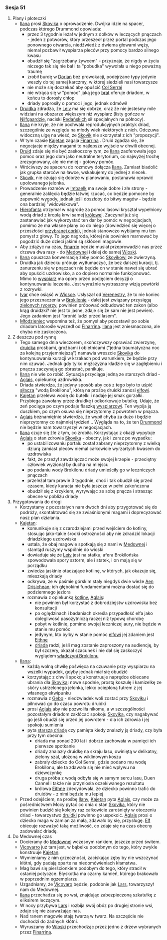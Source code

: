 ### Sesja 51
1. Plany i ploteczki
    - [Ilana](#g_ilana) prosi [Skovika](#p_skovik) o oprowadzenie. Dwójka idzie na spacer, podczas którego Drummond opowiada:
        - przez 3 tygodnie leżał w jednym z dołków w leczących pnączach - jeden z potworów, który przeszedł przez portal podczas jego ponownego otwarcia, niedźwiedź z dwiema głowami węży, niemal pozbawił wyspiarza pleców przy pomocy bardzo silnego kwasu
        - obudził się "zagrzebany żywcem" - przyznaje, że nigdy w życiu niczego tak się nie bał i ta "pobudka" wywołała u niego poważną traumę
        - zrobił burdę w [Dorian](#l_dorian) bez prowokacji, podejrzane typy jedynie weszły do tej samej karczmy, w której siedzieli nasi towarzysze
        - nie może się doczekać aby opuścić [Col Serrai](#l_col_serrai)
        - nie wtrąca się w "pomoc" jaką jego [brat](#p_ivar) oferuje driadom, w końcu to dorosły chłop
        - driady poprosiły o pomoc i jego, jednak odmówił
    - [Druidka](#g_ilana) zdradza, że [Leiv](#p_leiv) ma się dobrze, oraz że nie jesteśmy mile widziani na obszarze większym niż wyspiarz (listy gończe w [Nilfgaardzie](#l_nilfgaard), naciski [Redańskich](#l_redania) sił specjalnych na północy).
    - [Ilana](#g_ilana) nie kryje, że nie pochwala reprodukcyjnych praktyk driad, szczególnie ze względu na młody wiek niektórych z nich. Odczuwa widoczną ulgę na wieść, że [Skovik](#p_skovik) nie skorzystał z ich "propozycji".
    - W tym czasie [Kajetan](#g_kajetan) zagaja [Finarrina](#p_druid_finarrin) . Druid zgadza się, że negocjacje między magami to najlepsze wyjście w chwili obecnej.
    - [Druid](#p_druid_finarrin) zdaje się nie być zaskoczony tym, że [Ilana](#g_ilana) zaoferowała jego pomoc oraz jego dom jako neutralne terytorium, co najwyżej trochę zrezygnowany, ale nie mniej - gotowy pomóc.
    - Wróciwszy ze spaceru do rozmowy dołącza [Ilana](#g_ilana). Zamiast biadolić jak grupka starców na ławce, wskakujemy do jednej z niecek. 
    - [Skovik](#p_skovik), nie czując się dobrze w planowaniu, postanawia oprawić upolowanego jelonka.
    - Prowadzenie rozmów w [Imbaelk](#r_imbaelk) ma swoje dobre i złe strony - generalnie zaklęcia będzie łatwiej rzucać, co będzie pomocne by zapewnić wygody, jednak jeśli doszłoby do bitwy magów - będzie ona bardziej "widowiskowa".
    - [Hierofanta](#p_druid_finarrin) otrzymał w nagrodę za pomoc lasowi kryształ wypełniony wodą driad z kroplą krwi samej [królowej](#p_eithne). Zaczynał już się zastanawiać jak wykorzystać ten dar by pomóc w negocjacjach, pomimo że ma własne plany co do niego (dowiedzieć się więcej o przeszłości [przybranej córki](#g_ilana)), jednak stanowczo wybijamy mu ten pomysł z głowy. To jego nagroda, której nie powinien marnować by pogodzić duże dzieci jakimi są skłóceni magowie.
    - Aby zdążyć na czas, [Finarrin](#p_druid_finarrin) będzie musiał przeprowadzić nas przez drzewa dwa razy - do [Medownej](#l_medowna) i dalej do samej [Wioski](#l_wioska).
    - [Ilana](#g_ilana) opuszcza konwersację żeby pomóc [Skovikowi](#p_skovik) ze zwierzyną.
    - Druidka jak dziecku próbuje wytłumaczyć, że bez dalszej kuracji, tj. zanurzeniu się w pnączach nie będzie on w stanie nawet się ubrać aby opuścić uzdrowisko, a co dopiero normalnie funkcjonować. Mimo to [wyspiarz](#p_skovik) ma opory przed podjęciem decyzji o kontynuowaniu leczenia. Jest wyraźnie wystraszony wizją powtórki z rozrywki.
    - [Ivar](#p_ivar) chce osiąść w [Wiosce](#l_wioska). Usłyszał od [Verenestry](#p_verenestra), że to nie koniec jego przeznaczenia w [Brokilonie](#l_brokilon) - dalej jest związany przysięgą [zielonych rycerzy](#r_rycerze_galawaina), powinien próbować odbudować ten zakon (albo krąg druidzki? nie jest to jasne, zdaje się że sam nie jest pewien). Jego zadaniem jest "bronić ludzi przed lasem".
    - [Młodzieniec](#p_ivar) wspomina też, że pomysł aby pozostawił po sobie driadom latorośle wyszedł od [Finarrina](#p_druid_finarrin). [Ilana](#g_ilana) jest zniesmaczona, ale chyba nie zaskoczona.
2. Z deszczu pod rynnę
    - Tego samego dnia wieczorem, skończywszy oprawiać zwierzynę, [druidka](#g_ilana) prośbami, groźbami i obietnicami ("jedna traumatyczna noc za kolejną przyjemniejszą") namawia wreszcie [Skovika](#p_skovik) do kontynuowania kuracji w krzakach pod warunkiem, że będzie przy nim czuwać. Jednak gdy tylko mężczyzna kładzie się w zagłębieniu i pnącza zaczynają go obrastać, panikuje. 
    - [Ilana](#g_ilana) nie wie co robić. Sytuacja przyciąga jedną ze starszych driad - [Aglais](#p_aglais), opiekunkę uzdrowiska.
    - Driada stwierdza, że jedyny sposób aby coś z tego było to uśpić [siłacza](#p_skovik) "wodą Brokilonu", którą na prośbę druidki zanosi [elfowi](#g_kajetan).
    - [Kajetan](#g_kajetan) przelewa wodę do butelki i nadaje jej smak gorzałki. Przybiega zawołany przez druidkę i odkorkowuje butelkę. Udaje, że zeń pociąga po czym podaje flaszkę [wyspiarzowi](#p_skovik). Ten wypija ją duszkiem, po czym osuwa się nieprzytomny z powrotem w pnącza. 
    - [Aglais](#p_aglais) beznamiętnie stwierdza, że wypił chyba za dużo i będzie nieprzytomny co najmniej tydzień... Wygląda na to, że ten [Drunmond](#p_skovik) nie będzie nam towarzyszył w negocjacjach.
    - [Ilana](#g_ilana) czuje się źle z tym, co zrobiła. Korzystając z okazji wypytuje [Aglais](#p_aglais) o stan zdrowia [Skovika](#p_skovik) - obecny, jak i zaraz po wypadku:
        - po ustabilizowaniu portalu został zabrany nieprzytomny z wielką dziurą zamiast pleców niemal całkowicie wyrzartych kwasem do uzdrowiska
        - fakt, że przeżył zawdzięczać może swojej krzepie - przeciętny człowiek wyzionął by ducha na miejscu
        - po podaniu wody Brokilonu driady umieściły go w leczniczych pnączach
        - przeleżał tam prawie 3 tygodnie, choć i tak obudził się przed czasem, kiedy kuracja nie była jeszcze w pełni zakończona
        - obudził się z krzykiem, wyrywając ze sobą pnącza i strasząc obecne w pobliżu driady
3. Przygotowania do drogi 
    - Korzystamy z pozostałych nam dwóch dni aby przygotować się do podróży, skontaktować się ze zwiaśnionymi magami i doprecyzować nasz plan działania.
    - [Kajetan](#g_kajetan):
        - komunikuje się z czarodziejami przed wejściem do kotliny, stosując jako-takie środki ostrożności aby nie zdradzić lokacji driadzkiego uzdrowiska
        - ustala, że obaj magowie spotkają się z nami w [Medownej](#l_medowna) i stamtąd ruszymy wspólnie do wioski
        - dowiaduje się że [Leiv](#p_leiv) jest na statku; afera Brokilońska spowodowała spory sztorm, ale i statek, i on mają się w porządku
        - zwiedza jaskinie otaczające kotlinę, w których, jak okazuje się, mieszkają driady
        - odkrywa, że w paśmie górskim stały niegdyś dwie wieże [Aen Drisichean](#r_aen_drisichean); ich głębokimi fundamentami można dostać się do podziemnego jeziora
        - rozmawia z opiekunką [kotliny](#l_col_serrai), [Aglais](#p_aglais):
            - nie powinien był korzystać z dobrodziejstw uzdrowiska bez konsultacji
            - po oględzinach i badaniach określa przypadłość elfa jako dolegliwość pasożytniczą raczej niż typową chorobę
            - pobyt w kotlinie, pomimo swojej leczniczej aury, nie będzie w stanie mu pomóc
            - jedynym, kto byłby w stanie pomóc [elfowi](#g_kajetan) jej zdaniem jest [Eithne](#p_eithne)
            - [driada](#p_aglais) radzi, jeśli mag zostanie zaproszony na audiencję, by był szczery, okazał szacunek i nie dał się zaskoczyć wyglądem [władczyni Brokilonu](#p_eithne)
    - [Ilana](#g_ilana):
        - każdą wolną chwilę poświęca na czuwanie przy wyspiarzu na wszelki wypadek, gdyby jednak miał się obudzić
        - korzystając z chwili spokoju konstruuje naprędce obiecane ubrania dla [Skovika](#p_skovik): nowe spodnie, prostą koszulę i kamizelkę ze skóry ustrzelonego jelonka, lekko ocieploną futrem z jej własnego ekwipunku
        - rozmawia z [Gebo](#p_gebo) - niedźwiadek woli zostać przy [Skoviku](#p_skovik) i pilnować go do czasu powrotu druidki
        - prosi [Aglais](#p_aglais) aby nie pozwoliła nikomu, a w szczególności pozostałym driadom zakłócać spokoju [Skovika](#p_skovik), czy nagabywać go jeśli obudzi się przed jej powrotem - dla ich zdrowia i jej spokoju sumienia
        - pyta [starszą driadę](#p_aglais) czy pamięta kiedy znalazły ją driady, czy była przy tym obecna:
            - driada ma ponad 200 lat i dobrze zachowała w pamięci ich pierwsze spotkanie
            - driady znalazły druidkę na skraju lasu, owiniętą w delikatny, zielony szal, ułożoną w wiklinowym koszu
            - zabrały dziecko do Col Serrai, gdzie podano mu wodę Brokilonu, ale ta zdawała się nie mieć wpływu na dziewczynkę
            - druga próba z wodą odbyła się w samym sercu lasu, Duen Cannel i także nie przyniosła oczekiwanego rezultatu
            - królowa [Eithne](#p_eithne) zdecydowała, że dziecko powinno trafić do druidów - z nimi będzie mu lepiej
    - Przed odejściem, na prośbę [Ilany](#g_ilana), [Kajetan](#g_kajetan) pyta [Aglais](#p_aglais), czy może za pośrednictwem Mocy pytać co dnia o stan [Skovika](#p_skovik), który nie powinien budzić się kolejny raz całkowicie zarośnięty w otoczeniu driad - towarzystwo [druidki](#g_ilana) powinno go uspokoić. [Aglais](#p_aglais) prosi o dziecko maga w zamian za małą, zdawało by się, przysługę. [Elf](#g_kajetan) obiecuje rozważyć taką możliwość, co zdaje się na czas obecny zadowalać driadę.
4. Do Medownej czas
    - Docieramy do [Medownej](#l_medowna) wczesnym rankiem, jeszcze przed świtem. 
    - [Vicovarro](#p_florian_z_vicovaro) już tam jest, w bąbelku podobnym do tego, który zwykle konstruuje [Kajetan](#g_kajetan).
    - Wymieniamy z nim grzeczności, zaciskając zęby by nie wszczynać kłótni, gdy padają oparte na niedomówieniach kłamstwa. 
    - Mag bawi się pierścionkiem podobym do tego, który stracił w ostaniej potyczce. Błyskotka ma czarny kamień, którego brakowało w poprzednim egzemplarzu.
    - Uzgadniamy, że [Vicovaro](#p_florian_z_vicovaro) będzie, podobnie jak [Lars](#p_lars), towarzyszył nam do Medownej.
    - [Ilana](#g_ilana) przechadza się po wsi, znajdując zabezpieczoną szkatułkę z eliksirem leczącym.
    - W nocy przybywa [Lars](#p_lars) i rozbija swój obóz po drugiej stronie wsi, zdaje się nie zauważając nas.
    - Nad ranem magowie stają twarzą w twarz. Na szczęście nie dochodzi do żadnych kłótni.
    - Wyruszamy do [Wioski](#l_wioska) przechodząc przez jedno z drzew wybranych przez [Finarrina](#p_druid_finarrin).
    
    